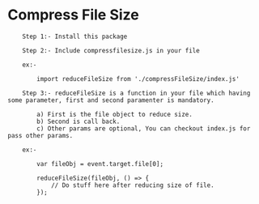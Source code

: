 # Compress File Size

        Step 1:- Install this package

        Step 2:- Include compressfilesize.js in your file

        ex:- 
            
            import reduceFileSize from './compressFileSize/index.js'

        Step 3:- reduceFileSize is a function in your file which having some parameter, first and second paramenter is mandatory.

            a) First is the file object to reduce size.
            b) Second is call back.
            c) Other params are optional, You can checkout index.js for pass other params.

        ex:- 

            var fileObj = event.target.file[0];

            reduceFileSize(fileObj, () => {
                // Do stuff here after reducing size of file.
            });